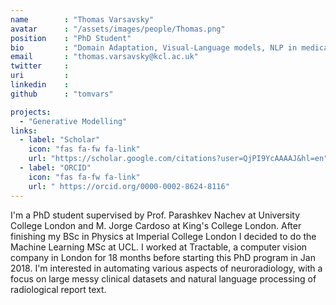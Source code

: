 ```yaml
---
name        : "Thomas Varsavsky"
avatar      : "/assets/images/people/Thomas.png"
position    : "PhD Student"
bio         : "Domain Adaptation, Visual-Language models, NLP in medical imaging, Multi-modal MRI"
email       : "thomas.varsavsky@kcl.ac.uk"
twitter     :
uri         :
linkedin    :
github      : "tomvars"

projects:
  - "Generative Modelling"
links:
  - label: "Scholar"
    icon: "fas fa-fw fa-link"
    url: "https://scholar.google.com/citations?user=QjPI9YcAAAAJ&hl=en"
  - label: "ORCID"
    icon: "fas fa-fw fa-link"
    url: " https://orcid.org/0000-0002-8624-8116"    
---
```


I'm a PhD student supervised by Prof. Parashkev Nachev at University College London and M. Jorge Cardoso at King's College London. After finishing my BSc in Physics at Imperial College London I decided to do the Machine Learning MSc at UCL. I worked at Tractable, a computer vision company in London for 18 months before starting this PhD program in Jan 2018. I'm interested in automating various aspects of neuroradiology, with a focus on large messy clinical datasets and natural language processing of radiological report text.

